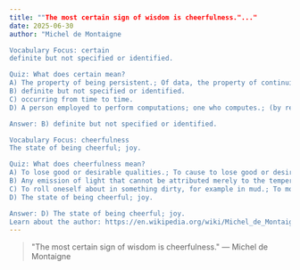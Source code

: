 ```yaml
---
title: ""The most certain sign of wisdom is cheerfulness."..."
date: 2025-06-30
author: "Michel de Montaigne

Vocabulary Focus: certain
definite but not specified or identified.

Quiz: What does certain mean?
A) The property of being persistent.; Of data, the property of continuing to exist after the termination of the program.
B) definite but not specified or identified.
C) occurring from time to time.
D) A person employed to perform computations; one who computes.; (by restriction) A male computer, where the female computer is called a computress.

Answer: B) definite but not specified or identified.

Vocabulary Focus: cheerfulness
The state of being cheerful; joy.

Quiz: What does cheerfulness mean?
A) To lose good or desirable qualities.; To cause to lose good or desirable qualities.
B) Any emission of light that cannot be attributed merely to the temperature of the emitting body.
C) To roll oneself about in something dirty, for example in mud.; To move lazily or heavily in any medium.
D) The state of being cheerful; joy.

Answer: D) The state of being cheerful; joy.
Learn about the author: https://en.wikipedia.org/wiki/Michel_de_Montaigne"
---
```


> "The most certain sign of wisdom is cheerfulness." — Michel de Montaigne

